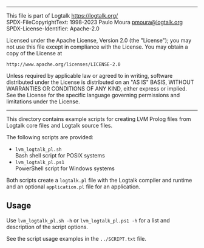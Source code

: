 ________________________________________________________________________

This file is part of Logtalk <https://logtalk.org/>  
SPDX-FileCopyrightText: 1998-2023 Paulo Moura <pmoura@logtalk.org>  
SPDX-License-Identifier: Apache-2.0

Licensed under the Apache License, Version 2.0 (the "License");
you may not use this file except in compliance with the License.
You may obtain a copy of the License at

    http://www.apache.org/licenses/LICENSE-2.0

Unless required by applicable law or agreed to in writing, software
distributed under the License is distributed on an "AS IS" BASIS,
WITHOUT WARRANTIES OR CONDITIONS OF ANY KIND, either express or implied.
See the License for the specific language governing permissions and
limitations under the License.
________________________________________________________________________


This directory contains example scripts for creating LVM Prolog files
from Logtalk core files and Logtalk source files.

The following scripts are provided:

- `lvm_logtalk_pl.sh`  
	Bash shell script for POSIX systems
- `lvm_logtalk_pl.ps1`  
	PowerShell script for Windows systems

Both scripts create a `logtalk.pl` file with the Logtalk compiler and
runtime and an optional `application.pl` file for an application.

Usage
-----

Use `lvm_logtalk_pl.sh -h` or `lvm_logtalk_pl.ps1 -h` for a list and
description of the script options.

See the script usage examples in the `../SCRIPT.txt` file.
